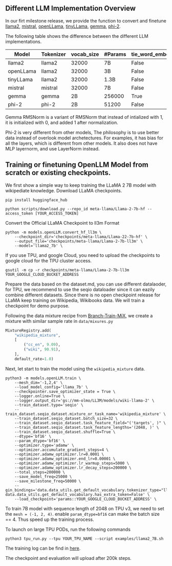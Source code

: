## Different LLM Implementation Overview

In our firt milestone release, we provide the function to convert and finetune [llama2](https://huggingface.co/meta-llama/Llama-2-7b-hf), [mistral](https://huggingface.co/mistralai/Mistral-7B-v0.1), [openLLama](https://huggingface.co/openlm-research/open_llama_3b_v2), [tinyLLama](https://github.com/jzhang38/TinyLlama), [gemma](https://huggingface.co/google/gemma-2b-it), [phi-2](https://huggingface.co/microsoft/phi-2).

The following table shows the difference between the different LLM implementations.

| Model| Tokenizer | vocab_size | #Params|  tie_word_embeddings | has_bias | GQV | norm_module |
| ---- | ---- | ---- | ---- | --- | --- | --- | --- |
| llama2 | llama2 | 32000 | 7B | False | False | No | RMSNorm |
| openLLama | llama2 | 32000 | 3B | False | False | No | RMSNorm |
| tinyLLama | llama2 | 32000 | 1.3B | False | False | No | RMSNorm |
| mistral | mistral | 32000 | 7B | False | False | Yes | RMSNorm |
| gemma | gemma | 2B | 256000 | True | False | Yes | GemmaRMSNorm |
| phi-2 | phi-2 | 2B | 51200 | False | True | No | LayerNorm |

Gemma RMSNorm is a variant of RMSNorm that instead of intialized with 1, it is initialized with 0, and added 1 after normalization.

Phi-2 is very different from other models, The philosophy is to use better data instead of overlook model archetectures. For examples, it has bias for all the layers, which is different from other models. It also does not have MLP layernorm, and use LayerNorm instead.

## Training or finetuning OpenLLM Model from scratch or existing checkpoints.

We first show a simple way to keep training the LLaMA 2 7B model with wikipediate knowledge. 
Download LLaMA checkpoints. 
``` shell
pip install huggingface_hub

python scripts/download.py --repo_id meta-llama/Llama-2-7b-hf --access_token [YOUR_ACCESS_TOKEN]
```

Convert the Official LLaMA Checkpoint to ll3m Format

``` shell
python -m models.openLLM.convert_hf_ll3m \
    --checkpoint_dir='checkpoints/meta-llama/Llama-22-7b-hf' \
    --output_file='checkpoints/meta-llama/Llama-2-7b-ll3m' \
    --model='llama2_7b' \
```
If you use TPU, and google Cloud, you need to upload the checkpoints to google cloud for the TPU cluster access. 

```shell
gsutil -m cp -r checkpoints/meta-llama/Llama-2-7b-ll3m YOUR_GOOGLE_CLOUD_BUCKET_ADDRESS
```

Prepare the data based on the dataset.md, you can use different datalaoder, for TPU, we recommend to use 
the seqio dataloader since it can eazily combine different datasets. Since there is no open checkpoint release
for LLaMA keep training on Wikipedia, Wikibooks data. We will train a checkpoint for demo purpose. 

Following the data mixture recipe from [Branch-Train-MiX](https://arxiv.org/pdf/2403.07816.pdf), we create a mixture with similar sample rate in `data/mixures.py`

```python
MixtureRegistry.add(
    "wikipedia_mixture",
    [
        ("cc_en", 9.09),
        ("wiki", 90.91),
    ],
    default_rate=1.0)
```

Next, let start to train the model using the `wikipedia_mixture` data.
```shell
python3 -m models.openLLM.train \
    --mesh_dim='-1,2,4' \
    --load_model_config='llama_7b' \
    --checkpointer.save_optimizer_state = True \
    --logger.online=True \
    --logger.output_dir='gs://mm-olmo/LL3M/models/wiki-llama-2' \
    --train_dataset.type='seqio' \
    --train_dataset.seqio_dataset.mixture_or_task_name='wikipedia_mixture' \
    --train_dataset.seqio_dataset.batch_size=32 \
    --train_dataset.seqio_dataset.task_feature_field="('targets', )" \
    --train_dataset.seqio_dataset.task_feature_lengths='(2048, )' \
    --train_dataset.seqio_dataset.shuffle=True \
    --dtype='bf16' \
    --param_dtype='bf16' \
    --optimizer.type='adamw' \
    --optimizer.accumulate_gradient_steps=4 \
    --optimizer.adamw_optimizer.lr=0.0001 \
    --optimizer.adamw_optimizer.end_lr=0.00001 \
    --optimizer.adamw_optimizer.lr_warmup_steps=5000 \
    --optimizer.adamw_optimizer.lr_decay_steps=200000 \
    --total_steps=200000 \
    --save_model_freq=25000 \
    --save_milestone_freq=50000 \
    --gin_bindings='data.data_utils.get_default_vocabulary.tokenizer_type="llama", data.data_utils.get_default_vocabulary.has_extra_token=False' \
    --load_checkpoint='params::YOUR_GOOGLE_CLOUD_BUCKET_ADDRESS' \
```
To train 7B model with sequence length of 2048 on TPU v3, we need to set the `mesh = (-1, 2, 4)`. enable `param_dtype=bf16` can make the batch size == 4. Thus speed up the training process. 

To launch on large TPU PODs, run the following commands 
```shell
python3 tpu_run.py --tpu YOUR_TPU_NAME --script examples/llama2_7B.sh
```

The training log can be find in [here](https://api.wandb.ai/links/jiasenl/ycwul2nr).

The checkpoint and evaluation will upload after 200k steps.
